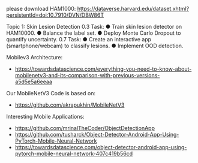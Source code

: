 please download HAM1000: https://dataverse.harvard.edu/dataset.xhtml?persistentId=doi:10.7910/DVN/DBW86T

Topic 1: Skin Lesion Detection
0.3 Task:
● Train skin lesion detector on HAM10000.
● Balance the label set.
● Deploy Monte Carlo Dropout to quantify
uncertainty.
0.7 Task:
● Create an interactive app (smartphone/webcam)
to classify lesions.
● Implement OOD detection.

Mobilev3 Architecture:
- https://towardsdatascience.com/everything-you-need-to-know-about-mobilenetv3-and-its-comparison-with-previous-versions-a5d5e5a6eeaa

Our MobileNetV3 Code is based on:
- https://github.com/akrapukhin/MobileNetV3

Interesting Mobile Applications: 
- https://github.com/mrinalTheCoder/ObjectDetectionApp
- https://github.com/tusharck/Object-Detector-Android-App-Using-PyTorch-Mobile-Neural-Network
- https://towardsdatascience.com/object-detector-android-app-using-pytorch-mobile-neural-network-407c419b56cd
